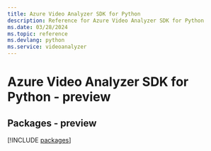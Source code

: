 ```yaml
---
title: Azure Video Analyzer SDK for Python
description: Reference for Azure Video Analyzer SDK for Python
ms.date: 03/28/2024
ms.topic: reference
ms.devlang: python
ms.service: videoanalyzer
---
```

# Azure Video Analyzer SDK for Python - preview
## Packages - preview
[!INCLUDE [packages](video-analyzer-index.md)]